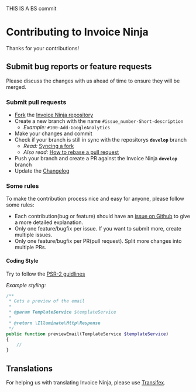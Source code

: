 THIS IS A BS commit

# Contributing to Invoice Ninja

Thanks for your contributions!

## Submit bug reports or feature requests

Please discuss the changes with us ahead of time to ensure they will be merged.

### Submit pull requests
 * [Fork](https://github.com/invoiceninja/invoiceninja#fork-destination-box) the [Invoice Ninja repository](https://github.com/invoiceninja/invoiceninja)
 * Create a new branch with the name `#issue_number-Short-description`
   * _Example:_ `#100-Add-GoogleAnalytics`
 * Make your changes and commit
 * Check if your branch is still in sync with the repositorys **`develop`** branch
   * _Read:_ [Syncing a fork](https://help.github.com/articles/syncing-a-fork/)
   * _Also read:_ [How to rebase a pull request](https://github.com/edx/edx-platform/wiki/How-to-Rebase-a-Pull-Request)
 * Push your branch and create a PR against the Invoice Ninja **`develop`** branch
 * Update the [Changelog](CHANGELOG.md)

### Some rules
To make the contribution process nice and easy for anyone, please follow some rules:
 * Each contribution(bug or feature) should have an [issue on Github](https://github.com/invoiceninja/invoiceninja/issues)
to give a more detailed explanation.
 * Only one feature/bugfix per issue. If you want to submit more, create multiple issues.
 * Only one feature/bugfix per PR(pull request). Split more changes into multiple PRs.

#### Coding Style
Try to follow the [PSR-2 guidlines](https://github.com/php-fig/fig-standards/blob/master/accepted/PSR-2-coding-style-guide.md)

_Example styling:_
```php
/**
 * Gets a preview of the email
 *
 * @param TemplateService $templateService
 *
 * @return \Illuminate\Http\Response
 */
public function previewEmail(TemplateService $templateService)
{
    //
}
```


## Translations
For helping us with translating Invoice Ninja, please use [Transifex](https://www.transifex.com/invoice-ninja/invoice-ninja/).
